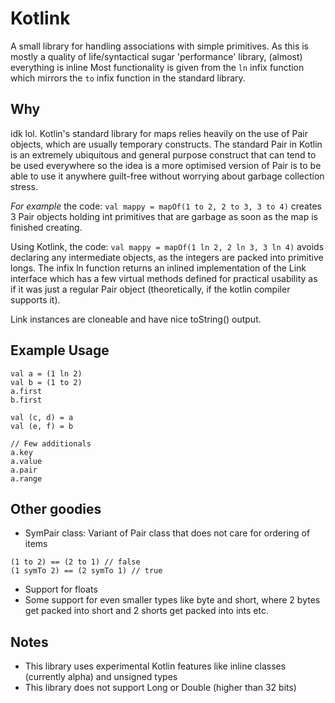 # Kotlink
A small library for handling associations with simple primitives.
As this is mostly a quality of life/syntactical sugar 'performance' library, (almost) everything is inline
Most functionality is given from the `ln` infix function which mirrors the `to` infix function in the standard library.

## Why

idk lol.
Kotlin's standard library for maps relies heavily on the use of Pair objects, which are usually temporary constructs. The standard Pair in Kotlin is an extremely ubiquitous and general purpose construct that can tend to be used everywhere so the idea is a more optimised version of Pair is to be able to use it anywhere guilt-free without worrying about garbage collection stress.

*For example* the code:
`val mappy = mapOf(1 to 2, 2 to 3, 3 to 4)`
creates 3 Pair objects holding int primitives that are garbage as soon as the map is finished creating. 

Using Kotlink, the code:
`val mappy = mapOf(1 ln 2, 2 ln 3, 3 ln 4)`
avoids declaring any intermediate objects, as the integers are packed into primitive longs. The infix ln function returns an inlined implementation of the Link interface which has a few virtual methods defined for practical usability as if it was just a regular Pair object (theoretically, if the kotlin compiler supports it).

Link instances are cloneable and have nice toString() output.

## Example Usage
```
val a = (1 ln 2)
val b = (1 to 2)
a.first
b.first

val (c, d) = a
val (e, f) = b

// Few additionals
a.key
a.value
a.pair
a.range
```
## Other goodies
- SymPair class: Variant of Pair class that does not care for ordering of items
```
(1 to 2) == (2 to 1) // false
(1 symTo 2) == (2 symTo 1) // true
```
- Support for floats
- Some support for even smaller types like byte and short, where 2 bytes get packed into short and 2 shorts get packed into ints etc.

## Notes
- This library uses experimental Kotlin features like inline classes (currently alpha) and unsigned types
- This library does not support Long or Double (higher than 32 bits)
